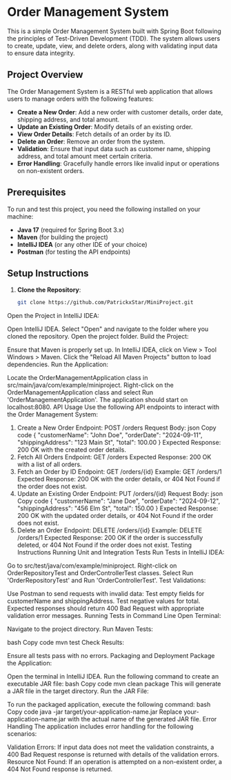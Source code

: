 # Order Management System

This is a simple Order Management System built with Spring Boot following the principles of Test-Driven Development (TDD). The system allows users to create, update, view, and delete orders, along with validating input data to ensure data integrity.

## Project Overview

The Order Management System is a RESTful web application that allows users to manage orders with the following features:
- **Create a New Order**: Add a new order with customer details, order date, shipping address, and total amount.
- **Update an Existing Order**: Modify details of an existing order.
- **View Order Details**: Fetch details of an order by its ID.
- **Delete an Order**: Remove an order from the system.
- **Validation**: Ensure that input data such as customer name, shipping address, and total amount meet certain criteria.
- **Error Handling**: Gracefully handle errors like invalid input or operations on non-existent orders.

## Prerequisites

To run and test this project, you need the following installed on your machine:
- **Java 17** (required for Spring Boot 3.x)
- **Maven** (for building the project)
- **IntelliJ IDEA** (or any other IDE of your choice)
- **Postman** (for testing the API endpoints)

## Setup Instructions

1. **Clone the Repository**:
   ```bash
   git clone https://github.com/PatrickxStar/MiniProject.git
Open the Project in IntelliJ IDEA:

Open IntelliJ IDEA.
Select "Open" and navigate to the folder where you cloned the repository.
Open the project folder.
Build the Project:

Ensure that Maven is properly set up.
In IntelliJ IDEA, click on View > Tool Windows > Maven.
Click the "Reload All Maven Projects" button to load dependencies.
Run the Application:

Locate the OrderManagementApplication class in src/main/java/com/example/miniproject.
Right-click on the OrderManagementApplication class and select Run 'OrderManagementApplication'.
The application should start on localhost:8080.
API Usage
Use the following API endpoints to interact with the Order Management System:

1. Create a New Order
   Endpoint: POST /orders
   Request Body:
   json
   Copy code
   {
   "customerName": "John Doe",
   "orderDate": "2024-09-11",
   "shippingAddress": "123 Main St",
   "total": 100.00
   }
   Expected Response: 200 OK with the created order details.
2. Fetch All Orders
   Endpoint: GET /orders
   Expected Response: 200 OK with a list of all orders.
3. Fetch an Order by ID
   Endpoint: GET /orders/{id}
   Example: GET /orders/1
   Expected Response: 200 OK with the order details, or 404 Not Found if the order does not exist.
4. Update an Existing Order
   Endpoint: PUT /orders/{id}
   Request Body:
   json
   Copy code
   {
   "customerName": "Jane Doe",
   "orderDate": "2024-09-12",
   "shippingAddress": "456 Elm St",
   "total": 150.00
   }
   Expected Response: 200 OK with the updated order details, or 404 Not Found if the order does not exist.
5. Delete an Order
   Endpoint: DELETE /orders/{id}
   Example: DELETE /orders/1
   Expected Response: 200 OK if the order is successfully deleted, or 404 Not Found if the order does not exist.
   Testing Instructions
   Running Unit and Integration Tests
   Run Tests in IntelliJ IDEA:

Go to src/test/java/com/example/miniproject.
Right-click on OrderRepositoryTest and OrderControllerTest classes.
Select Run 'OrderRepositoryTest' and Run 'OrderControllerTest'.
Test Validations:

Use Postman to send requests with invalid data:
Test empty fields for customerName and shippingAddress.
Test negative values for total.
Expected responses should return 400 Bad Request with appropriate validation error messages.
Running Tests in Command Line
Open Terminal:

Navigate to the project directory.
Run Maven Tests:

bash
Copy code
mvn test
Check Results:

Ensure all tests pass with no errors.
Packaging and Deployment
Package the Application:

Open the terminal in IntelliJ IDEA.
Run the following command to create an executable JAR file:
bash
Copy code
mvn clean package
This will generate a JAR file in the target directory.
Run the JAR File:

To run the packaged application, execute the following command:
bash
Copy code
java -jar target/your-application-name.jar
Replace your-application-name.jar with the actual name of the generated JAR file.
Error Handling
The application includes error handling for the following scenarios:

Validation Errors: If input data does not meet the validation constraints, a 400 Bad Request response is returned with details of the validation errors.
Resource Not Found: If an operation is attempted on a non-existent order, a 404 Not Found response is returned.